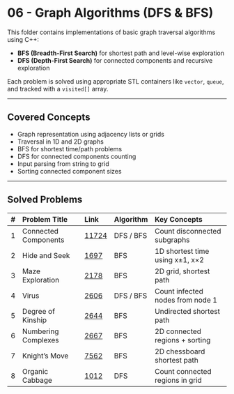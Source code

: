 # 06 - Graph Algorithms (DFS & BFS)

This folder contains implementations of basic graph traversal algorithms using C++:  
- **BFS (Breadth-First Search)** for shortest path and level-wise exploration  
- **DFS (Depth-First Search)** for connected components and recursive exploration  

Each problem is solved using appropriate STL containers like `vector`, `queue`, and tracked with a `visited[]` array.

---

## Covered Concepts

- Graph representation using adjacency lists or grids
- Traversal in 1D and 2D graphs
- BFS for shortest time/path problems
- DFS for connected components counting
- Input parsing from string to grid
- Sorting connected component sizes

---

## Solved Problems

| # | Problem Title | Link | Algorithm | Key Concepts |
|--:|:--------------|:-----|:----------|:-------------|
| 1 | Connected Components | [11724](https://www.acmicpc.net/problem/11724) | DFS / BFS | Count disconnected subgraphs |
| 2 | Hide and Seek | [1697](https://www.acmicpc.net/problem/1697) | BFS | 1D shortest time using x±1, x×2 |
| 3 | Maze Exploration | [2178](https://www.acmicpc.net/problem/2178) | BFS | 2D grid, shortest path |
| 4 | Virus | [2606](https://www.acmicpc.net/problem/2606) | DFS / BFS | Count infected nodes from node 1 |
| 5 | Degree of Kinship | [2644](https://www.acmicpc.net/problem/2644) | BFS | Undirected shortest path |
| 6 | Numbering Complexes | [2667](https://www.acmicpc.net/problem/2667) | BFS | 2D connected regions + sorting |
| 7 | Knight’s Move | [7562](https://www.acmicpc.net/problem/7562) | BFS | 2D chessboard shortest path |
| 8 | Organic Cabbage | [1012](https://www.acmicpc.net/problem/1012) | DFS | Count connected regions in grid |
